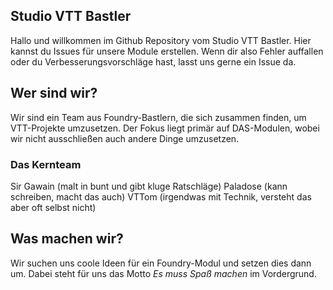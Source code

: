 ## Studio VTT Bastler
Hallo und willkommen im Github Repository vom Studio VTT Bastler.
Hier kannst du Issues für unsere Module erstellen. Wenn dir also Fehler auffallen oder du Verbesserungsvorschläge hast, lasst uns gerne ein Issue da.

## Wer sind wir?
Wir sind ein Team aus Foundry-Bastlern, die sich zusammen finden, um VTT-Projekte umzusetzen. Der Fokus liegt primär auf DAS-Modulen, wobei wir nicht ausschließen auch andere Dinge umzusetzen.

### Das Kernteam
Sir Gawain (malt in bunt und gibt kluge Ratschläge)
Paladose (kann schreiben, macht das auch)
VTTom (irgendwas mit Technik, versteht das aber oft selbst nicht)

## Was machen wir?
Wir suchen uns coole Ideen für ein Foundry-Modul und setzen dies dann um. Dabei steht für uns das Motto _Es muss Spaß machen_ im Vordergrund.
